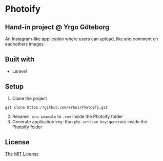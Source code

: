 # Photoify

## Hand-in project @ Yrgo Göteborg
An Instagram-like application where users can upload, like and comment on eachothers images.

## Built with
* Laravel

## Setup
1. Clone the project
```
git clone https://github.com/erhuz/Photoify.git
```
2. Rename `.env.example` to `.env` inside the Photoify folder
3. Generate application key: Run `php artisan key:generate` inside the Photoify folder


## License
[The MIT License](https://opensource.org/licenses/MIT)
